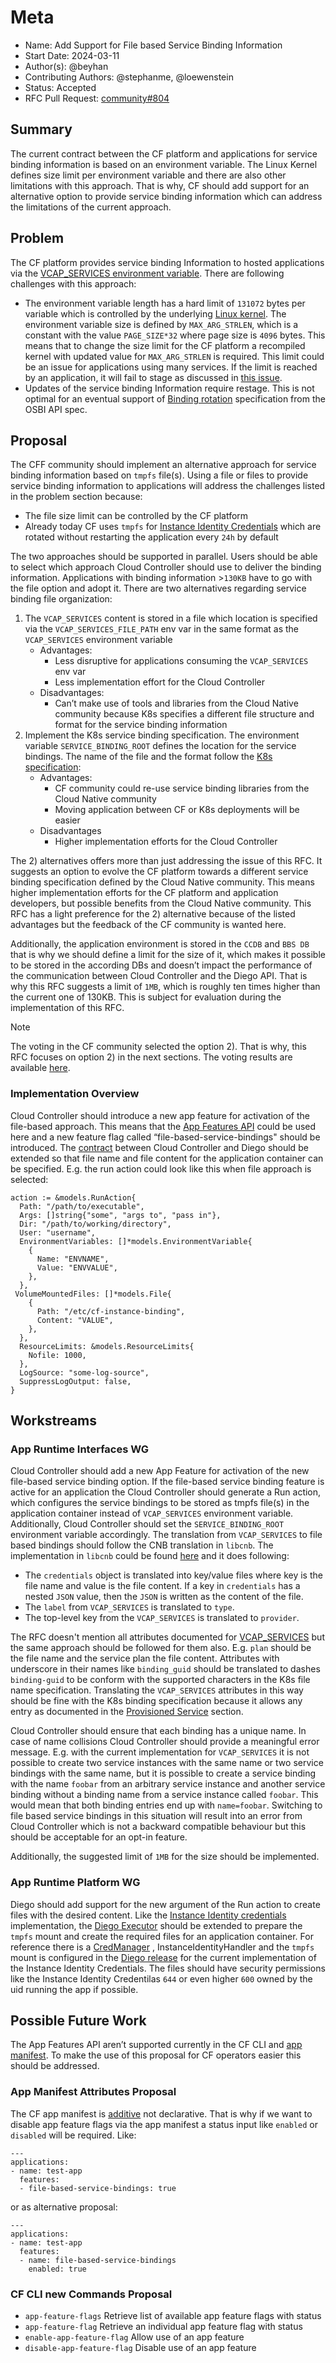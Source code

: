 # Meta
[meta]: #meta
- Name: Add Support for File based Service Binding Information
- Start Date: 2024-03-11
- Author(s): @beyhan
- Contributing Authors: @stephanme, @loewenstein
- Status: Accepted
- RFC Pull Request: [community#804](https://github.com/cloudfoundry/community/pull/804)


## Summary

The current contract between the CF platform and applications for service binding information is based on an environment variable. The Linux Kernel defines size limit per environment variable and there are also other limitations with this approach. That is why, CF should add support for an alternative option to provide service binding information which can address the limitations of the current approach.

## Problem

The CF platform provides service binding Information to hosted applications via the [VCAP_SERVICES environment variable](https://docs.cloudfoundry.org/devguide/services/application-binding.html). There are following challenges with this approach:
- The environment variable length has a hard limit of `131072` bytes per variable which is controlled by the underlying [Linux kernel](https://github.com/torvalds/linux/blob/master/include/uapi/linux/binfmts.h). The environment variable size is defined by `MAX_ARG_STRLEN`, which is a constant with the value `PAGE_SIZE*32` where page size is `4096` bytes. This means that to change the size limit for the CF platform a recompiled kernel with updated value for `MAX_ARG_STRLEN` is required. This limit could be an issue for applications using many services. If the limit is reached by an application, it will fail to stage as discussed in [this issue](https://github.com/cloudfoundry/garden-runc-release/issues/160).
- Updates of the service binding Information require restage. This is not optimal for an eventual support of [Binding rotation](https://github.com/openservicebrokerapi/servicebroker/blob/master/spec.md#binding-rotation) specification from the OSBI API spec.

## Proposal

The CFF community should implement an alternative approach for service binding information based on `tmpfs` file(s). Using a file or files to provide service binding information to applications will address the challenges listed in the problem section because:
- The file size limit can be controlled by the CF platform
- Already today CF uses `tmpfs` for [Instance Identity Credentials](https://docs.cloudfoundry.org/devguide/deploy-apps/instance-identity.html) which are rotated without restarting the application every `24h` by default

The two approaches should be supported in parallel. Users should be able to select which approach Cloud Controller should use to deliver the binding information. Applications with binding information >`130KB` have to go with the file option and adopt it. There are two alternatives regarding service binding file organization:
1. The `VCAP_SERVICES` content is stored in a file which location is specified via the `VCAP_SERVICES_FILE_PATH` env var in the same format as the `VCAP_SERVICES` environment variable
   * Advantages:
      * Less disruptive for applications consuming the `VCAP_SERVICES` env var
      * Less implementation effort for the Cloud Controller
   * Disadvantages:
      * Can’t make use of tools and libraries from the Cloud Native community because K8s specifies a different file structure and format for the service binding information
2. Implement the K8s service binding specification. The environment variable `SERVICE_BINDING_ROOT` defines the location for the service bindings. The name of the file and the format follow the [K8s specification](https://servicebinding.io/):
   * Advantages:
      * CF community could re-use service binding libraries from the Cloud Native community
      * Moving application between CF or K8s deployments will be easier
   * Disadvantages
      * Higher implementation efforts for the Cloud Controller

The 2) alternatives offers more than just addressing the issue of this RFC. It suggests an option to evolve the CF platform towards a different service binding specification defined by the Cloud Native community. This means higher implementation efforts for the CF platform and application developers, but possible benefits from the Cloud Native community. This RFC has a light preference for the 2) alternative because of the listed advantages but the feedback of the CF community is wanted here.

Additionally, the application environment is stored in the `CCDB` and `BBS DB` that is why we should define a limit for the size of it, which makes it possible to be stored in the according DBs and doesn’t impact the performance of the communication between Cloud Controller and the Diego API. That is why this RFC suggests a limit of `1MB`, which is roughly ten times higher than the current one of 130KB. This is subject for evaluation during the implementation of this RFC.

> [!NOTE]
> The voting in the CF community selected the option 2). That is why, this RFC focuses on option 2) in the next sections. The voting results are available [here](https://github.com/cloudfoundry/community/pull/804#discussion_r1555938410).

### Implementation Overview

Cloud Controller should introduce a new app feature for activation of the file-based approach. This means that the [App Features API](https://v3-apidocs.cloudfoundry.org/version/3.159.0/index.html#app-features) could be used here and a new feature flag called “file-based-service-bindings" should be introduced.
The [contract](https://github.com/cloudfoundry/bbs/blob/main/doc/actions.md) between Cloud Controller and Diego should be extended so that file name and file content for the application container can be specified. E.g. the run action could look like this when file approach is selected:

```
action := &models.RunAction{
  Path: "/path/to/executable",
  Args: []string{"some", "args to", "pass in"},
  Dir: "/path/to/working/directory",
  User: "username",
  EnvironmentVariables: []*models.EnvironmentVariable{
    {
      Name: "ENVNAME",
      Value: "ENVVALUE",
    },
  },
 VolumeMountedFiles: []*models.File{
    {
      Path: "/etc/cf-instance-binding",
      Content: "VALUE",
    },
  },
  ResourceLimits: &models.ResourceLimits{
    Nofile: 1000,
  },
  LogSource: "some-log-source",
  SuppressLogOutput: false,
}
```

## Workstreams

### App Runtime Interfaces WG

Cloud Controller should add a new App Feature for activation of the new file-based service binding option. If the file-based service binding feature is active for an application the Cloud Controller should generate a Run action, which configures the service bindings to be stored as tmpfs file(s) in the application container instead of `VCAP_SERVICES` environment variable. Additionally, Cloud Controller should set the `SERVICE_BINDING_ROOT` environment variable accordingly. The translation from `VCAP_SERVICES` to file based bindings should follow the CNB translation in `libcnb`. The implementation in `libcnb` could be found [here](https://github.com/buildpacks/libcnb/blob/main/platform.go#L199-L2270) and it does following:

* The `credentials` object is translated into key/value files where key is the file name and value is the file content. If a key in `credentials` has a nested `JSON` value, then the `JSON` is written as the content of the file.
* The `label` from `VCAP_SERVICES` is translated to `type`.
* The top-level key from the `VCAP_SERVICES` is translated to `provider`.

The RFC doesn't mention all attributes documented for [VCAP_SERVICES](https://docs.cloudfoundry.org/devguide/deploy-apps/environment-variable.html#VCAP-SERVICES) but the same approach should be followed for them also. E.g. `plan` should be the file name and the service plan the file content. Attributes with underscore in their names like `binding_guid` should be translated to dashes `binding-guid` to be conform with the supported characters in the K8s file name specification. Translating the `VCAP_SERVICES` attributes in this way should be fine with the K8s binding specification because it allows any entry as documented in the [Provisioned Service](https://servicebinding.io/spec/core/1.1.0/#provisioned-service) section.

Cloud Controller should ensure that each binding has a unique name. In case of name collisions Cloud Controller should provide a meaningful error message. E.g. with the current implementation for `VCAP_SERVICES` it is not possible to create two service instances with the same name or two service bindings with the same name, but it is possible to create a service binding with the name `foobar` from an arbitrary service instance and another service binding without a binding name from a service instance called `foobar`. This would mean that both binding entries end up with `name=foobar`. Switching to file based service bindings in this situation will result into an error from Cloud Controller which is not a backward compatible behaviour but this should be acceptable for an opt-in feature.

Additionally, the suggested limit of `1MB` for the size should be implemented.

### App Runtime Platform WG

Diego should add support for the new argument of the Run action to create files with the desired content. Like the [Instance Identity credentials](https://docs.cloudfoundry.org/devguide/deploy-apps/instance-identity.html) implementation, the [Diego Executor](https://github.com/cloudfoundry/executor) should be extended to prepare the `tmpfs` mount and create the required files for an application container. For reference there is a [CredManager](https://github.com/cloudfoundry/executor/blob/db9758c0142ae9c11dad26de672735fb20566105/depot/containerstore/credmanager.go) , InstanceIdentityHandler and the `tmpfs` mount is configured in the [Diego release](https://github.com/cloudfoundry/diego-release/blob/2d7d7c1373f2a61077c74e33a397a5f69b11b131/jobs/rep/templates/setup_mounted_data_dirs.erb#L38-L56) for the current implementation of the Instance Identity Credentials. The files should have security permissions like the Instance Identity Credentilas `644` or even higher `600` owned by the uid running the app if possible.

## Possible Future Work

The App Features API aren’t supported currently in the CF CLI and [app manifest](https://docs.cloudfoundry.org/devguide/deploy-apps/manifest-attributes.html). To make the use of this proposal for CF operators easier this should be addressed.

### App Manifest Attributes Proposal

The CF app manifest is [additive](https://v3-apidocs.cloudfoundry.org/#apply-a-manifest-to-a-space) not declarative. That is why if we want to disable app feature flags via the app manifest a status input like `enabled` or `disabled` will be required. Like:

```
---
applications:
- name: test-app
  features:
  - file-based-service-bindings: true
```
or as alternative proposal:

```
---
applications:
- name: test-app
  features:
  - name: file-based-service-bindings
    enabled: true
```

### CF CLI new Commands Proposal

- `app-feature-flags`                   Retrieve list of available app feature flags with status
- `app-feature-flag`                    Retrieve an individual app feature flag with status
- `enable-app-feature-flag`             Allow use of an app feature
- `disable-app-feature-flag`            Disable use of an app feature


